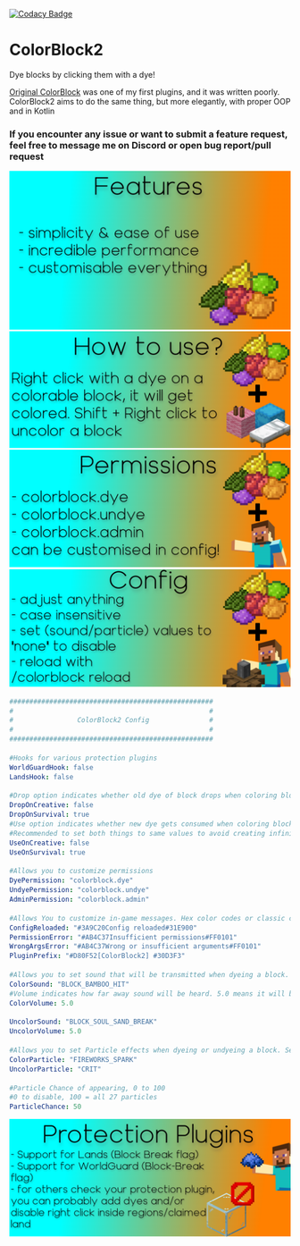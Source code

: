 [![Codacy Badge](https://app.codacy.com/project/badge/Grade/7138e8d6a281409cbfdb2eff876450a5)](https://www.codacy.com/gh/justADeni/ColorBlock2/dashboard?utm_source=github.com&amp;utm_medium=referral&amp;utm_content=justADeni/ColorBlock2&amp;utm_campaign=Badge_Grade)
# ColorBlock2
Dye blocks by clicking them with a dye!

[Original ColorBlock](https://github.com/justADeni/ColorBlock) was one of my first plugins, and it was written poorly. 
ColorBlock2 aims to do the same thing, but more elegantly, with proper OOP and in Kotlin

### If you encounter any issue or want to submit a feature request, feel free to message me on Discord or open bug report/pull request

![](https://github.com/justADeni/ColorBlock2/blob/master/img/1.png?raw=true)
![](https://github.com/justADeni/ColorBlock2/blob/master/img/2.png?raw=true)
![](https://github.com/justADeni/ColorBlock2/blob/master/img/3.png?raw=true)
![](https://github.com/justADeni/ColorBlock2/blob/master/img/4.png?raw=true)

```yaml
###################################################
#                                                 #
#                ColorBlock2 Config               #
#                                                 #
###################################################

#Hooks for various protection plugins
WorldGuardHook: false
LandsHook: false

#Drop option indicates whether old dye of block drops when coloring block
DropOnCreative: false
DropOnSurvival: true
#Use option indicates whether new dye gets consumed when coloring block
#Recommended to set both things to same values to avoid creating infinite dye exploit
UseOnCreative: false
UseOnSurvival: true

#Allows you to customize permissions
DyePermission: "colorblock.dye"
UndyePermission: "colorblock.undye"
AdminPermission: "colorblock.admin"

#Allows You to customize in-game messages. Hex color codes or classic color codes are supported
ConfigReloaded: "#3A9C20Config reloaded#31E900"
PermissionError: "#AB4C37Insufficient permissions#FF0101"
WrongArgsError: "#AB4C37Wrong or insufficient arguments#FF0101"
PluginPrefix: "#D80F52[ColorBlock2] #30D3F3"

#Allows you to set sound that will be transmitted when dyeing a block. Set to "NONE" to disable
ColorSound: "BLOCK_BAMBOO_HIT"
#Volume indicates how far away sound will be heard. 5.0 means it will be heard from 5 blocks away
ColorVolume: 5.0

UncolorSound: "BLOCK_SOUL_SAND_BREAK"
UncolorVolume: 5.0

#Allows you to set Particle effects when dyeing or undyeing a block. Set to "NONE" to disable
ColorParticle: "FIREWORKS_SPARK"
UncolorParticle: "CRIT"

#Particle Chance of appearing, 0 to 100
#0 to disable, 100 = all 27 particles
ParticleChance: 50
```

![](https://github.com/justADeni/ColorBlock2/blob/master/img/5.png?raw=true)
